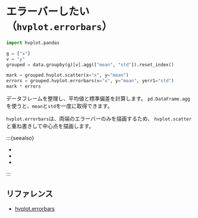 # エラーバーしたい（``hvplot.errorbars``）

```python
import hvplot.pandas

g = ["x"]
v = "y"
grouped = data.groupby(g)[v].agg(["mean", "std"]).reset_index()

mark = grouped.hvplot.scatter(x="x", y="mean")
errors = grouped.hvplot.errorbars(x="x", y="mean", yerr1="std")
mark * errors
```

データフレームを整理し、平均値と標準偏差を計算します。
``pd.DataFrame.agg``を使うと、``mean``と``std``を一度に取得できます。

``hvplot.errorbars``は、両端のエラーバーのみを描画するため、
``hvplot.scatter``と重ね書きして中心点を描画します。

:::{seealso}

- [](../altair/altair-errorbars.md)
- [](../pandas/pandas-plot-errorbars.md)
- [](../plotly/plotly-errorbars.md)

:::

## リファレンス

- [hvplot.errorbars](https://hvplot.holoviz.org/reference/tabular/errorbars.html)
